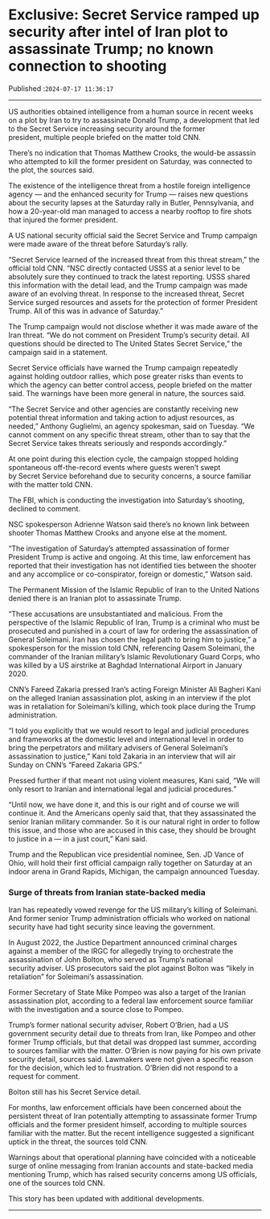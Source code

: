 # Exclusive: Secret Service ramped up security after intel of Iran plot to assassinate Trump; no known connection to shooting

Published :`2024-07-17 11:36:17`

---

US authorities obtained intelligence from a human source in recent weeks on a plot by Iran to try to assassinate Donald Trump, a development that led to the Secret Service increasing security around the former president, multiple people briefed on the matter told CNN.

There’s no indication that Thomas Matthew Crooks, the would-be assassin who attempted to kill the former president on Saturday, was connected to the plot, the sources said.

The existence of the intelligence threat from a hostile foreign intelligence agency — and the enhanced security for Trump — raises new questions about the security lapses at the Saturday rally in Butler, Pennsylvania, and how a 20-year-old man managed to access a nearby rooftop to fire shots that injured the former president.

A US national security official said the Secret Service and Trump campaign were made aware of the threat before Saturday’s rally.

“Secret Service learned of the increased threat from this threat stream,” the official told CNN. “NSC directly contacted USSS at a senior level to be absolutely sure they continued to track the latest reporting. USSS shared this information with the detail lead, and the Trump campaign was made aware of an evolving threat. In response to the increased threat, Secret Service surged resources and assets for the protection of former President Trump. All of this was in advance of Saturday.”

The Trump campaign would not disclose whether it was made aware of the Iran threat. “We do not comment on President Trump’s security detail. All questions should be directed to The United States Secret Service,” the campaign said in a statement.

Secret Service officials have warned the Trump campaign repeatedly against holding outdoor rallies, which pose greater risks than events to which the agency can better control access, people briefed on the matter said. The warnings have been more general in nature, the sources said.

“The Secret Service and other agencies are constantly receiving new potential threat information and taking action to adjust resources, as needed,” Anthony Guglielmi, an agency spokesman, said on Tuesday. “We cannot comment on any specific threat stream, other than to say that the Secret Service takes threats seriously and responds accordingly.”

At one point during this election cycle, the campaign stopped holding spontaneous off-the-record events where guests weren’t swept by Secret Service beforehand due to security concerns, a source familiar with the matter told CNN.

The FBI, which is conducting the investigation into Saturday’s shooting, declined to comment.

NSC spokesperson Adrienne Watson said there’s no known link between shooter Thomas Matthew Crooks and anyone else at the moment.

“The investigation of Saturday’s attempted assassination of former President Trump is active and ongoing. At this time, law enforcement has reported that their investigation has not identified ties between the shooter and any accomplice or co-conspirator, foreign or domestic,” Watson said.

The Permanent Mission of the Islamic Republic of Iran to the United Nations denied there is an Iranian plot to assassinate Trump.

“These accusations are unsubstantiated and malicious. From the perspective of the Islamic Republic of Iran, Trump is a criminal who must be prosecuted and punished in a court of law for ordering the assassination of General Soleimani. Iran has chosen the legal path to bring him to justice,” a spokesperson for the mission told CNN, referencing Qasem Soleimani, the commander of the Iranian military’s Islamic Revolutionary Guard Corps, who was killed by a US airstrike at Baghdad International Airport in January 2020.

CNN’s Fareed Zakaria pressed Iran’s acting Foreign Minister Ali Bagheri Kani on the alleged Iranian assassination plot, asking in an interview if the plot was in retaliation for Soleimani’s killing, which took place during the Trump administration.

“I told you explicitly that we would resort to legal and judicial procedures and frameworks at the domestic level and international level in order to bring the perpetrators and military advisers of General Soleimani’s assassination to justice,” Kani told Zakaria in an interview that will air Sunday on CNN’s “Fareed Zakaria GPS.”

Pressed further if that meant not using violent measures, Kani said, “We will only resort to Iranian and international legal and judicial procedures.”

“Until now, we have done it, and this is our right and of course we will continue it. And the Americans openly said that, that they assassinated the senior Iranian military commander. So it is our natural right in order to follow this issue, and those who are accused in this case, they should be brought to justice in a — in a just court,” Kani said.

Trump and the Republican vice presidential nominee, Sen. JD Vance of Ohio, will hold their first official campaign rally together on Saturday at an indoor arena in Grand Rapids, Michigan, the campaign announced Tuesday.

### Surge of threats from Iranian state-backed media

Iran has repeatedly vowed revenge for the US military’s killing of Soleimani. And former senior Trump administration officials who worked on national security have had tight security since leaving the government.

In August 2022, the Justice Department announced criminal charges against a member of the IRGC for allegedly trying to orchestrate the assassination of John Bolton, who served as Trump’s national security adviser. US prosecutors said the plot against Bolton was “likely in retaliation” for Soleimani’s assassination.

Former Secretary of State Mike Pompeo was also a target of the Iranian assassination plot, according to a federal law enforcement source familiar with the investigation and a source close to Pompeo.

Trump’s former national security adviser, Robert O’Brien, had a US government security detail due to threats from Iran, like Pompeo and other former Trump officials, but that detail was dropped last summer, according to sources familiar with the matter. O’Brien is now paying for his own private security detail, sources said. Lawmakers were not given a specific reason for the decision, which led to frustration. O’Brien did not respond to a request for comment.

Bolton still has his Secret Service detail.

For months, law enforcement officials have been concerned about the persistent threat of Iran potentially attempting to assassinate former Trump officials and the former president himself, according to multiple sources familiar with the matter. But the recent intelligence suggested a significant uptick in the threat, the sources told CNN.

Warnings about that operational planning have coincided with a noticeable surge of online messaging from Iranian accounts and state-backed media mentioning Trump, which has raised security concerns among US officials, one of the sources told CNN.

This story has been updated with additional developments.

---

